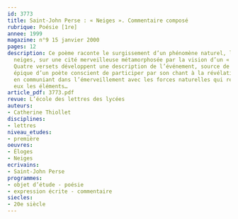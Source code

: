 ```yaml
---
id: 3773
title: Saint-John Perse : « Neiges ». Commentaire composé
rubrique: Poésie [1re]
annee: 1999
magazine: n°9 15 janvier 2000
pages: 12
description: Ce poème raconte le surgissement d’un phénomène naturel, l’arrivée des
  neiges, sur une cité merveilleuse métamorphosée par la vision d’un « nous » ébloui.
  Quatre versets développent une description de l’événement, source de l’inspiration
  épique d’un poète conscient de participer par son chant à la révélation d’une renaissance,
  en communiant dans l’émerveillement avec les forces naturelles qui relient entre
  eux les éléments…
article_pdf: 3773.pdf
revue: L’école des lettres des lycées
auteurs:
- Catherine Thiollet
disciplines:
- lettres
niveau_etudes:
- première
oeuvres:
- Éloges
- Neiges
ecrivains:
- Saint-John Perse
programmes:
- objet d’étude - poésie
- expression écrite - commentaire
siecles:
- 20e siècle
---
```

